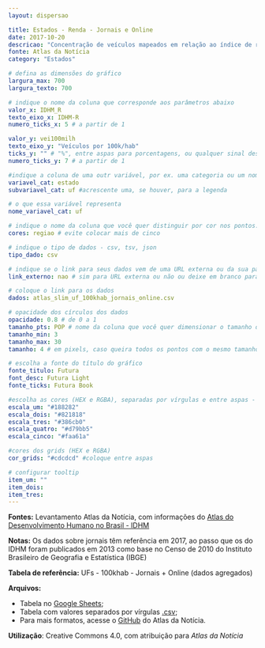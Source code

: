 ```yaml
---
layout: dispersao

title: Estados - Renda - Jornais e Online
date: 2017-10-20
descricao: "Concentração de veículos mapeados em relação ao índice de renda medido no IDH (IDHM-R) nas 27 Unidades Federativas do Brasil. Tamanho dos pontos corresponde à população. <span class='badge'>Gráfico interativo</span>"
fonte: Atlas da Notícia
category: "Estados"

# defina as dimensões do gráfico
largura_max: 700
largura_texto: 700

# indique o nome da coluna que corresponde aos parâmetros abaixo
valor_x: IDHM_R
texto_eixo_x: IDHM-R
numero_ticks_x: 5 # a partir de 1

valor_y: vei100milh
texto_eixo_y: "Veículos por 100k/hab"
ticks_y: "" # "%", entre aspas para porcentagens, ou qualquer sinal desejado
numero_ticks_y: 7 # a partir de 1

#indique a coluna de uma outr variável, por ex. uma categoria ou um nome
variavel_cat: estado
subvariavel_cat: uf #acrescente uma, se houver, para a legenda

# o que essa variável representa
nome_variavel_cat: uf

# indique o nome da coluna que você quer distinguir por cor nos pontos.
cores: regiao # evite colocar mais de cinco

# indique o tipo de dados - csv, tsv, json
tipo_dado: csv

# indique se o link para seus dados vem de uma URL externa ou da sua pasta de dados (_data)
link_externo: nao # sim para URL externa ou não ou deixe em branco para _data

# coloque o link para os dados
dados: atlas_slim_uf_100khab_jornais_online.csv

# opacidade dos círculos dos dados
opacidade: 0.8 # de 0 a 1
tamanho_pts: POP # nome da coluna que você quer dimensionar o tamanho dos pontos
tamanho_min: 3
tamanho_max: 30
tamanho: 4 # em pixels, caso queira todos os pontos com o mesmo tamanho

# escolha a fonte do título do gráfico
fonte_titulo: Futura
font_desc: Futura Light
fonte_ticks: Futura Book

#escolha as cores (HEX e RGBA), separadas por vírgulas e entre aspas - modelo "#f0027f","#02f073"
escala_um: "#188282"
escala_dois: "#821818"
escala_tres: "#386cb0"
escala_quatro: "#d79bb5"
escala_cinco: "#faa61a"

#cores dos grids (HEX e RGBA)
cor_grids: "#cdcdcd" #coloque entre aspas

# configurar tooltip
item_um: ""
item_dois:
item_tres:
---
```



**Fontes:** Levantamento Atlas da Notícia, com informações do [Atlas do Desenvolvimento Humano no Brasil - IDHM](http://www.atlasbrasil.org.br/2013/pt/o_atlas/idhm/)

**Notas:** Os dados sobre jornais têm referência em 2017, ao passo que os do IDHM foram publicados em 2013 como base no Censo de 2010 do Instituto Brasileiro de Geografia e Estatística (IBGE)

**Tabela de referência:** UFs - 100khab - Jornais + Online (dados agregados)

**Arquivos:**
- Tabela no [Google Sheets](https://docs.google.com/spreadsheets/d/1SudAc6RAQuYu4bWj_gJnuGrRmJXTP_TYMdx7huHkrbA/edit#gid=1972133213);
- Tabela com valores separados por vírgulas [.csv]({{baseurl}}/dados/atlas_slim_uf_100khab_jornais_online.csv);
- Para mais formatos, acesse o [GitHub](https://github.com/voltdatalab/Atlas-Analytics/tree/master/tabelas-oficiais/estados) do Atlas da Notícia.

**Utilização**: Creative Commons 4.0, com atribuição para *Atlas da Notícia*
